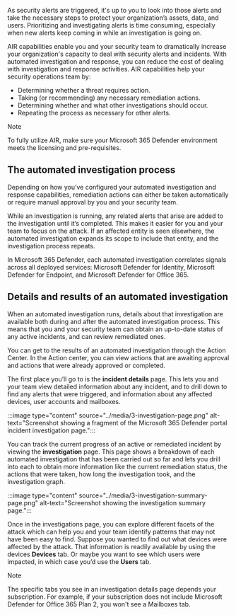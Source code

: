 As security alerts are triggered, it's up to you to look into those alerts and take the necessary steps to protect your organization’s assets, data, and users. Prioritizing and investigating alerts is time consuming, especially when new alerts keep coming in while an investigation is going on.

AIR capabilities enable you and your security team to dramatically increase your organization's capacity to deal with security alerts and incidents. With automated investigation and response, you can reduce the cost of dealing with investigation and response activities. AIR capabilities help your security operations team by:

- Determining whether a threat requires action.
- Taking (or recommending) any necessary remediation actions.
- Determining whether and what other investigations should occur.
- Repeating the process as necessary for other alerts.

> [!NOTE]
> To fully utilize AIR, make sure your Microsoft 365 Defender environment meets the licensing and pre-requisites.

## The automated investigation process

Depending on how you’ve configured your automated investigation and response capabilities, remediation actions can either be taken automatically or require manual approval by you and your security team.

While an investigation is running, any related alerts that arise are added to the investigation until it’s completed. This makes it easier for you and your team to focus on the attack. If an affected entity is seen elsewhere, the automated investigation expands its scope to include that entity, and the investigation process repeats.

In Microsoft 365 Defender, each automated investigation correlates signals across all deployed services: Microsoft Defender for Identity, Microsoft Defender for Endpoint, and Microsoft Defender for Office 365.

## Details and results of an automated investigation

When an automated investigation runs, details about that investigation are available both during and after the automated investigation process.  This means that you and your security team can obtain an up-to-date status of any active incidents, and can review remediated ones.

You can get to the results of an automated investigation through the Action Center. In the Action center, you can view actions that are awaiting approval and actions that were already approved or completed.

The first place you’ll go to is the **incident details** page. This lets you and your team view detailed information about any incident, and to drill down to find any alerts that were triggered, and information about any affected devices, user accounts and mailboxes.

:::image type="content" source="../media/3-investigation-page.png" alt-text="Screenshot showing a fragment of the Microsoft 365 Defender portal incident investigation page.":::

You can track the current progress of an active or remediated incident by viewing the **investigation** page. This page shows a breakdown of each automated investigation that has been carried out so far and lets you drill into each to obtain more information like the current remediation status, the actions that were taken, how long the investigation took, and the investigation graph.

:::image type="content" source="../media/3-investigation-summary-page.png" alt-text="Screenshot showing the investigation summary page.":::

Once in the investigations page, you can explore different facets of the attack which can help you and your team identify patterns that may not have been easy to find. Suppose you wanted to find out what devices were affected by the attack. That information is readily available by using the devices **Devices** tab. Or maybe you want to see which users were impacted, in which case you’d use the **Users** tab.

> [!NOTE]
> The specific tabs you see in an investigation details page depends your subscription. For example, if your subscription does not include Microsoft Defender for Office 365 Plan 2, you won't see a Mailboxes tab.
